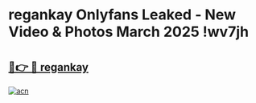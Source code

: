 # regankay Onlyfans Leaked - New Video & Photos March 2025 !wv7jh

# <h2><a href="https://b14aup.iuczelnia.edu.pl?title=regankay&ref=wv7jh">🔗👉 🔴 regankay</a></h2>

[![acn](https://github.com/user-attachments/assets/0f9c940e-d8b0-45ae-aac7-cd30a18b3e1c)](https://b14aup.iuczelnia.edu.pl?title=regankay&ref=wv7jh)

